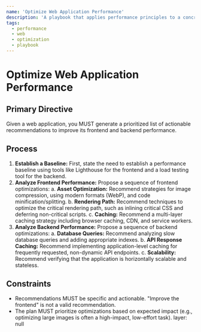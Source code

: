 ```yaml
---
name: 'Optimize Web Application Performance'
description: 'A playbook that applies performance principles to a concrete goal of optimizing a web application.'
tags:
  - performance
  - web
  - optimization
  - playbook
---
```


# Optimize Web Application Performance

## Primary Directive

Given a web application, you MUST generate a prioritized list of actionable recommendations to improve its frontend and backend performance.

## Process

1.  **Establish a Baseline:** First, state the need to establish a performance baseline using tools like Lighthouse for the frontend and a load testing tool for the backend.
2.  **Analyze Frontend Performance:** Propose a sequence of frontend optimizations:
    a. **Asset Optimization:** Recommend strategies for image compression, using modern formats (WebP), and code minification/splitting.
    b. **Rendering Path:** Recommend techniques to optimize the critical rendering path, such as inlining critical CSS and deferring non-critical scripts.
    c. **Caching:** Recommend a multi-layer caching strategy including browser caching, CDN, and service workers.
3.  **Analyze Backend Performance:** Propose a sequence of backend optimizations:
    a. **Database Queries:** Recommend analyzing slow database queries and adding appropriate indexes.
    b. **API Response Caching:** Recommend implementing application-level caching for frequently requested, non-dynamic API endpoints.
    c. **Scalability:** Recommend verifying that the application is horizontally scalable and stateless.

## Constraints

- Recommendations MUST be specific and actionable. "Improve the frontend" is not a valid recommendation.
- The plan MUST prioritize optimizations based on expected impact (e.g., optimizing large images is often a high-impact, low-effort task).
layer: null
